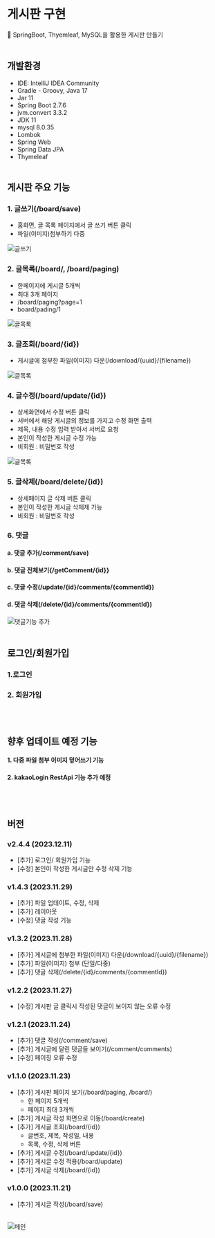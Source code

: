 # 게시판 구현
🚀 SpringBoot, Thyemleaf, MySQL을 활용한 게시판 만들기 
<br><br>
## 개발환경
- IDE: IntelliJ IDEA Community
- Gradle - Groovy, Java 17
- Jar 11
- Spring Boot 2.7.6
- jvm.convert 3.3.2
- JDK 11
- mysql 8.0.35
- Lombok
- Spring Web
- Spring Data JPA
- Thymeleaf
<br><br>

## 게시판 주요 기능
### 1. 글쓰기(/board/save)
- 홈화면, 글 목록 페이지에서 글 쓰기 버튼 클릭
- 파일(이미지)첨부하기 다중

<img src="./board/src/main/resources/static/image/board1.png" style="border:1px solid #eeeeee" alt="글쓰기">

### 2. 글목록(/board/, /board/paging)
- 한페이지에 게시글 5개씩
- 최대 3개 페이지
- /board/paging?page=1
- board/pading/1

<img src="./board/src/main/resources/static/image/board2.png" style="border:1px solid #eeeeee" alt="글목록">


### 3. 글조회(/board/{id})
- 게시글에 첨부한 파일(이미지) 다운(/download/{uuid}/{filename})

<img src="./board/src/main/resources/static/image/board3.png" style="border:1px solid #eeeeee" alt="글목록">

### 4. 글수정(/board/update/{id})
 - 상세화면에서 수정 버튼 클릭
 - 서버에서 해당 게시글의 정보를 가지고 수정 화면 출력
 - 제목, 내용 수정 입력 받아서 서버로 요청
 - 본인이 작성한 게시글 수정 가능
  - 비회원 : 비밀번호 작성 

<img src="./board/src/main/resources/static/image/board5.png" style="border:1px solid #eeeeee" alt="글목록">


### 5. 글삭제(/board/delete/{id})
- 상세페이지 글 삭제 버튼 클릭
- 본인이 작성한 게시글 삭제제 가능
 - 비회원 : 비밀번호 작성 


### 6. 댓글
#### a. 댓글 추가(/comment/save)
#### b. 댓글 전체보기{/getComment/{id}}
#### c. 댓글 수정(/update/{id}/comments/{commentId})
#### d. 댓글 삭제(/delete/{id}/comments/{commentId})
<img src="./board/src/main/resources/static/image/board4.png" style="border:1px solid #eeeeee" alt="댓글기능 추가">
<br><br>


## 로그인/회원가입

### 1.로그인

### 2. 회원가입
<br><br>

## 향후 업데이트 예정 기능
#### 1. 다중 파일 첨부 이미지 덮어쓰기 기능
#### 2. kakaoLogin RestApi 기능 추가 예정
<br><br>


## 버전

### v2.4.4 (2023.12.11)
- [추가] 로그인/ 회원가입 기능
- [수정] 본인이 작성한 게시글만 수정 삭제 기능 
 
### v1.4.3 (2023.11.29)
- [추가] 파일 업데이트, 수정, 삭제
- [추가] 레이아웃
- [수정] 댓글 작성 기능 

### v1.3.2 (2023.11.28)
- [추가] 게시글에 첨부한 파일(이미지) 다운(/download/{uuid}/{filename})
- [추가] 파일(이미지) 첨부 (단일/다중)
- [추가] 댓글 삭제(/delete/{id}/comments/{commentId})


### v1.2.2 (2023.11.27)
- [수정] 게시판 글 클릭시 작성된 댓글이 보이지 않는 오류 수정

### v1.2.1 (2023.11.24)
- [추가] 댓글 작성(/comment/save)
- [추가] 게시글에 달린 댓글들 보이기(/comment/comments)
- [수정] 페이징 오류 수정

### v1.1.0 (2023.11.23)
- [추가] 게시판 페이지 보기(/board/paging, /board/)
  - 한 페이지 5개씩
  - 페이지 최대 3개씩
- [추가] 게시글 작성 화면으로 이동(/board/create)
- [추가] 게시글 조회(/board/{id})
  - 글번호, 제목, 작성일, 내용
  - 목록, 수정, 삭제 버튼
- [추가] 게시글 수정(/board/update/{id})
- [추가] 게시글 수정 적용(/board/update)
- [추가] 게시글 삭제(/board/{id})


### v1.0.0 (2023.11.21)
- [추가] 게시글 작성(/board/save)<br><br>
<img src="./board/src/main/resources/static/image/board6.png" style="border:1px solid #eeeeee" alt="메인">
